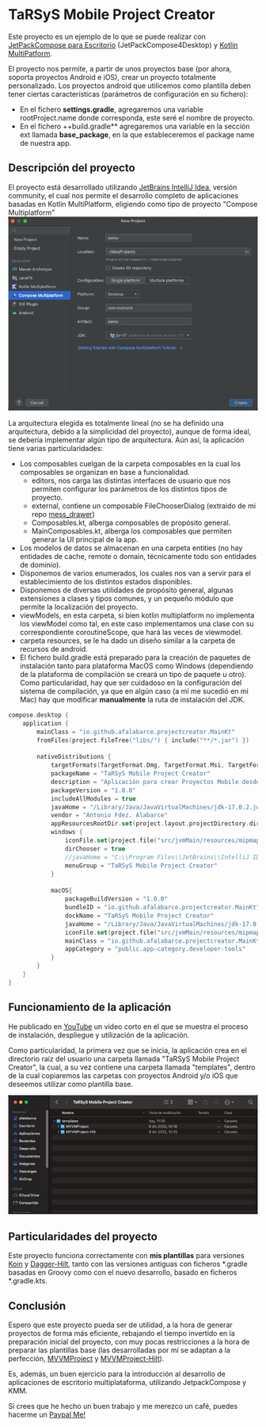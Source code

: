 # TaRSyS Mobile Project Creator

Este proyecto es un ejemplo de lo que se puede realizar con [JetPackCompose para Escritorio](https://www.jetbrains.com/es-es/lp/compose-mpp/) (JetPackCompose4Desktop) 
y [Kotlin MultiPatform](https://kotlinlang.org/docs/multiplatform.html).

El proyecto nos permite, a partir de unos proyectos base (por ahora, soporta proyectos Android e iOS), crear un proyecto totalmente personalizado.
Los proyectos android que utilicemos como plantilla deben tener ciertas características (parámetros de configuración en su fichero):
- En el fichero **settings.gradle**, agregaremos una variable rootProject.name donde corresponda, este seré el nombre de proyecto.
- En el fichero ++build.gradle** agregaremos una variable en la sección ext llamada **base_package**, en la que estableceremos el package name de 
nuestra app.

## Descripción del proyecto

El proyecto está desarrollado utilizando [JetBrains IntelliJ Idea](https://www.jetbrains.com/es-es/idea/), versión community, el cual nos permite el
desarrollo completo de aplicaciones basadas en Kotlin MultiPlatform, eligiendo como tipo de proyecto "Compose Multiplatform"
![img.png](img.png)

La arquitectura elegida es totalmente lineal (no se ha definido una arquitectura, debido a la simplicidad del proyecto), aunque de forma ideal,
se debería implementar algún tipo de arquitectura. Aún así, la aplicación tiene varias particularidades:
- Los composables cuelgan de la carpeta composables en la cual los composables se organizan en base a funcionalidad.
  - editors, nos carga las distintas interfaces de usuario que nos permiten configurar los parámetros de los distintos tipos de proyecto.
  - external, contiene un composable FileChooserDialog (extraido de mi repo [mess_drawer](https://github.com/afalabarce/mess_drawer))
  - Composables.kt, alberga composables de propósito general.
  - MainComposables.kt, alberga los composables que permiten generar la UI principal de la app.
- Los modelos de datos se almacenan en una carpeta entities (no hay entidades de cache, remote o domain, técnicamente todo son entidades de dominio).
- Disponemos de varios enumerados, los cuales nos van a servir para el establecimiento de los distintos estados disponibles.
- Disponemos de diversas utilidades de propósito general, algunas extensiones a clases y tipos comunes, y un pequeño módulo
que permite la localización del proyecto.
- viewModels, en esta carpeta, si bien kotlin multiplatform no implementa los viewModel como tal, en este caso implementamos una clase con 
su correspondiente coroutineScope, que hará las veces de viewmodel.
- carpeta resources, se le ha dado un diseño similar a la carpeta de recursos de android.
- El fichero build.gradle está preparado para la creación de paquetes de instalación tanto para plataforma MacOS como Windows (dependiendo de
la plataforma de compilación se creará un tipo de paquete u otro). Como particularidad, hay que ser cuidadoso en la configuración del sistema
de compilación, ya que en algún caso (a mí me sucedió en mi Mac) hay que modificar **manualmente** la ruta de instalación del JDK.
```kotlin
compose.desktop {
    application {
        mainClass = "io.github.afalabarce.projectcreator.MainKt"
        fromFiles(project.fileTree("libs/") { include("**/*.jar") })

        nativeDistributions {
            targetFormats(TargetFormat.Dmg, TargetFormat.Msi, TargetFormat.Deb)
            packageName = "TaRSyS Mobile Project Creator"
            description = "Aplicación para crear Proyectos Mobile desde Proyectos Plantilla"
            packageVersion = "1.0.0"
            includeAllModules = true
            javaHome = "/Library/Java/JavaVirtualMachines/jdk-17.0.2.jdk"
            vendor = "Antonio Fdez. Alabarce"
            appResourcesRootDir.set(project.layout.projectDirectory.dir("resources"))
            windows {
                iconFile.set(project.file("src/jvmMain/resources/mipmap/ic_launcher.ico"))
                dirChooser = true
                //javaHome = "C:\\Program Files\\JetBrains\\IntelliJ IDEA Community Edition 2022.2.2\\jbr"
                menuGroup = "TaRSyS Mobile Project Creator"
            }

            macOS{
                packageBuildVersion = "1.0.0"
                bundleID = "io.github.afalabarce.projectcreator.MainKt"
                dockName = "TaRSyS Mobile Project Creator"
                javaHome = "/Library/Java/JavaVirtualMachines/jdk-17.0.2.jdk" // En MacOs, debemos establecerla manualmente, aunque parezca redundante.
                iconFile.set(project.file("src/jvmMain/resources/mipmap/ic_launcher.icns"))
                mainClass = "io.github.afalabarce.projectcreator.MainKt"
                appCategory = "public.app-category.developer-tools"
            }
        }
    }
}

```

## Funcionamiento de la aplicación

He publicado en [YouTube](https://www.youtube.com/watch?v=WEes5SARr0s) un video corto en el que se muestra el proceso de instalación, despliegue y 
utilización de la aplicación.

Como particularidad, la primera vez que se inicia, la aplicación crea en el directorio raíz del usuario una
carpeta llamada "TaRSyS Mobile Project Creator", la cual, a su vez contiene una carpeta llamada "templates", dentro de la cual copiaremos
las carpetas con proyectos Android y/o iOS que deseemos utilizar como plantilla base.

![img_1.png](img_1.png)

## Particularidades del proyecto

Este proyecto funciona correctamente con **mis plantillas** para versiones [Koin](https://github.com/afalabarce/MVVMProject) y [Dagger-Hilt]((https://github.com/afalabarce/MVVMProject-Hilt)), tanto con las versiones antiguas 
con ficheros *.gradle basadas en Groovy como con el nuevo desarrollo, basado en ficheros *.gradle.kts.

## Conclusión

Espero que este proyecto pueda ser de utilidad, a la hora de generar proyectos de forma más eficiente, 
rebajando el tiempo invertido en la preparación inicial del proyecto, con muy pocas restricciones a la hora de preparar
las plantillas base (las desarrolladas por mí se adaptan a la perfección, [MVVMProject](https://github.com/afalabarce/MVVMProject) y [MVVMProject-Hilt](https://github.com/afalabarce/MVVMProject-Hilt)).

Es, además, un buen ejercicio para la introducción al desarrollo de aplicaciones de escritorio multiplataforma,
utilizando JetpackCompose y KMM.

Si crees que he hecho un buen trabajo y me merezco un café, puedes hacerme un [Paypal Me!](https://www.paypal.com/paypalme/afalabarce)